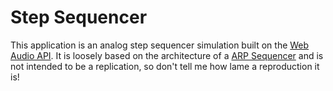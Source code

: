 # Step Sequencer

This application is an analog step sequencer simulation built on the [Web Audio API](https://dvcs.w3.org/hg/audio/raw-file/tip/webaudio/specification.html). It is loosely based on the architecture of a [ARP Sequencer](http://www.vintagesynth.com/arp/arpseq.php) and is not intended to be a replication, so don't tell me how lame a reproduction it is!
